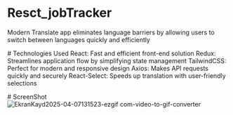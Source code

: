﻿# Resct_jobTracker
Modern Translate app eliminates language barriers by allowing users to switch between languages ​​quickly and efficiently

﻿# Technologies Used
React: Fast and efficient front-end solution
Redux: Streamlines application flow by simplifying state management
TailwindCSS: Perfect for modern and responsive design 
Axios: Makes API requests quickly and securely 
React-Select: Speeds up translation with user-friendly selections

﻿# ScreenShot
 ![EkranKayd2025-04-07131523-ezgif com-video-to-gif-converter](https://github.com/user-attachments/assets/6e077774-baf1-4574-93c8-2d5da15c90e3)
